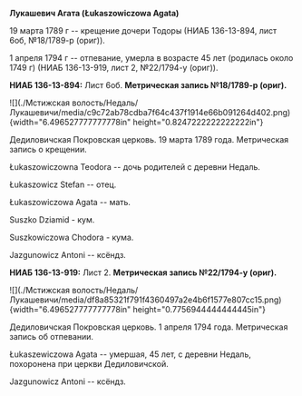 **Лукашевич Агата (Łukaszowiczowa Agata)**

19 марта 1789 г -- крещение дочери Тодоры (НИАБ 136-13-894, лист 6об,
№18/1789-р (ориг)).

1 апреля 1794 г -- отпевание, умерла в возрасте 45 лет (родилась около
1749 г) (НИАБ 136-13-919, лист 2, №22/1794-у (ориг)).

**НИАБ 136-13-894:** Лист 6об. **Метрическая запись №18/1789-р (ориг).**

![](./Мстижская волость/Недаль/Лукашевичи/media/c9c72ab78cdba7f64c437f1914e66b091264d402.png){width="6.496527777777778in"
height="0.8247222222222222in"}

Дедиловичская Покровская церковь. 19 марта 1789 года. Метрическая запись
о крещении.

Łukaszowiczowna Teodora -- дочь родителей с деревни Недаль.

Łukaszowicz Stefan -- отец.

Łukaszowiczowa Agata -- мать.

Suszko Dziamid - кум.

Suszkowiczowa Chodora - кума.

Jazgunowicz Antoni -- ксёндз.

**НИАБ 136-13-919:** Лист 2. **Метрическая запись №22/1794-у (ориг).**

![](./Мстижская волость/Недаль/Лукашевичи/media/df8a85321f791f4360497a2e4b6f1577e807cc15.png){width="6.496527777777778in"
height="0.7756944444444445in"}

Дедиловичская Покровская церковь. 1 апреля 1794 года. Метрическая запись
об отпевании.

Łukaszewiczowa Agata -- умершая, 45 лет, с деревни Недаль, похоронена
при церкви Дедиловичской.

Jazgunowicz Antoni -- ксёндз.
